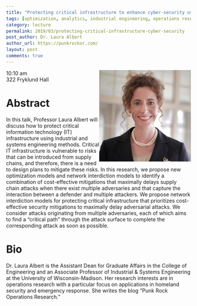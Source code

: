 ```yaml
---
title: "Protecting critical infrastructure to enhance cyber-security using optimization and analytics"
tags: [optimization, analytics, industrial engineering, operations research, cyber-security, infrastructure]
category: lecture
permalink: 2019/03/protecting-critical-infrastructure-cyber-security
post_author: Dr. Laura Albert
author_url: https://punkrockor.com/
layout: post
comments: true
---
```


<!-- This is for your headshot. -->
<img align="right" width="250px" src="/images/190305-albert.jpg" alt="Laura Albert"/>  

10:10 am  
322 Fryklund Hall  



# Abstract

In this talk, Professor Laura Albert will discuss how to protect critical information technology (IT) infrastructure using industrial and systems engineering methods. Critical IT infrastructure is vulnerable to risks that can be introduced from supply chains, and therefore, there is a need to design plans to mitigate these risks. In this research, we propose new optimization models and network interdiction models to identify a combination of cost-effective mitigations that maximally delays supply chain attacks when there exist multiple adversaries and that capture the interaction between a defender and multiple attackers. We propose network interdiction models for protecting critical infrastructure that prioritizes cost-effective security mitigations to maximally delay adversarial attacks. We consider attacks originating from multiple adversaries, each of which aims to find a “critical path” through the attack surface to complete the corresponding attack as soon as possible.

# Bio

Dr. Laura Albert is the Assistant Dean for Graduate Affairs in the College of Engineering and an Associate Professor of Industrial & Systems Engineering at the University of Wisconsin-Madison. Her research interests are in operations research with a particular focus on applications in homeland security and emergency response. She writes the blog “Punk Rock Operations Research.”

